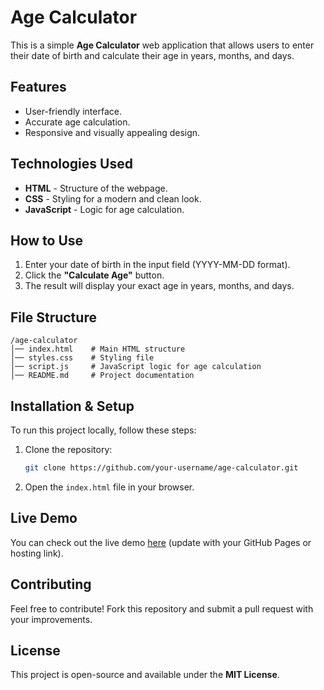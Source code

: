 # Age Calculator

This is a simple **Age Calculator** web application that allows users to enter their date of birth and calculate their age in years, months, and days.

## Features
- User-friendly interface.
- Accurate age calculation.
- Responsive and visually appealing design.

## Technologies Used
- **HTML** - Structure of the webpage.
- **CSS** - Styling for a modern and clean look.
- **JavaScript** - Logic for age calculation.

## How to Use
1. Enter your date of birth in the input field (YYYY-MM-DD format).
2. Click the **"Calculate Age"** button.
3. The result will display your exact age in years, months, and days.

## File Structure
```
/age-calculator
│── index.html    # Main HTML structure
│── styles.css    # Styling file
│── script.js     # JavaScript logic for age calculation
│── README.md     # Project documentation
```

## Installation & Setup
To run this project locally, follow these steps:
1. Clone the repository:
   ```sh
   git clone https://github.com/your-username/age-calculator.git
   ```
2. Open the `index.html` file in your browser.

## Live Demo
You can check out the live demo [here](#) (update with your GitHub Pages or hosting link).

## Contributing
Feel free to contribute! Fork this repository and submit a pull request with your improvements.

## License
This project is open-source and available under the **MIT License**.

